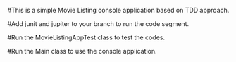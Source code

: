 #This is a simple Movie Listing console application based on TDD approach.

#Add junit and jupiter to your branch to run the code segment.

#Run the MovieListingAppTest class to test the codes.

#Run the Main class to use the console application.


